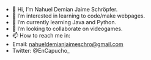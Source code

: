 - 👋 Hi, I’m Nahuel Demian Jaime Schröpfer.
- 👀 I’m interested in learning to code/make webpages.
- 🌱 I’m currently learning Java and Python.
- 💞️ I’m looking to collaborate on videogames.
- 📫 How to reach me in:
- Email: nahueldemianjaimeschro@gmail.com
- Twitter: @EnCapucho_

